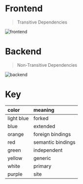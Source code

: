 # Frontend

> Transitive Dependencies

![frontend](https://git.localcooking.com/localcooking/dependencies/raw/master/frontend.png)


# Backend

> Non-Transitive Dependencies


![backend](https://git.localcooking.com/localcooking/dependencies/raw/master/backend.png)


# Key

| color | meaning |
|:------|:--------|
| light blue | forked |
| blue       | extended |
| orange     | foreign bindings |
| red        | semantic bindings |
| green      | independent |
| yellow     | generic |
| white      | primary |
| purple     | site |

